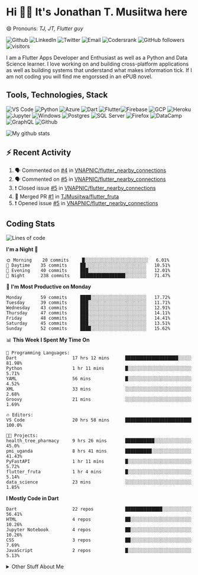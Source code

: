 # Hi 👋🏾 It's Jonathan T. Musiitwa here 
😄 Pronouns: *TJ, JT, Flutter guy*

![Github](https://img.shields.io/badge/TJonathan-lightgrey?style=social&logo=github&link=https://github.com/TJMusiitwa) ![LinkedIn](https://img.shields.io/badge/Jonathan_Musiitwa-lightgrey?style=social&logo=linkedin&link=https://www.linkedin.com/in/jonathan-musiitwa-a1107610a/) ![Twitter](https://img.shields.io/badge/TJMusiitwa-lightgrey?style=social&logo=twitter&link=https%3A%2F%2Ftwitter.com%2FTJMusiitwa) ![Email](https://img.shields.io/badge/jonamusiitwa-lightgrey?style=social&logo=microsoft-outlook&link=mailto:jonamusiitwa@outlook.com) ![Codersrank](https://img.shields.io/badge/TJMusiitwa-lightgrey?style=social&logo=codersrank&link=https://profile.codersrank.io/user/tjmusiitwa/) ![GitHub followers](https://img.shields.io/github/followers/TJMusiitwa?style=social)  ![visitors](https://visitor-badge.glitch.me/badge?page_id=TJMusiitwa.TJMusiitwa)

I am a Flutter Apps Developer and Enthusiast as well as a Python and Data Science learner. I love working on and building cross-platform applications as well as building systems that understand what makes information tick. If I am not coding you will find me engorssed in an ePUB novel.

## Tools, Technologies, Stack

![VS Code](https://img.shields.io/badge/VS_Code-blue?style=for-the-badge&logo=visual-studio-code) ![Python](https://img.shields.io/badge/Python-lightgrey?style=for-the-badge&logo=python) ![Azure](https://img.shields.io/badge/Microsoft_Azure-lightblue?style=for-the-badge&logo=microsoft-azure) ![Dart](https://img.shields.io/badge/Dart-informational?style=for-the-badge&logo=dart) ![Flutter](https://img.shields.io/badge/Flutter-informational?style=for-the-badge&logo=flutter)![Firebase](https://img.shields.io/badge/Firebase-yellow?style=for-the-badge&logo=firebase&)  ![GCP](https://img.shields.io/badge/Google_Cloud-lightgrey?style=for-the-badge&logo=google-cloud) ![Heroku](https://img.shields.io/badge/Heroku-purple?style=for-the-badge&logo=heroku)  ![Jupyter](https://img.shields.io/badge/Jupyter-lightgrey?style=for-the-badge&logo=jupyter) ![Windows](https://img.shields.io/badge/Windows-lightblue?style=for-the-badge&logo=windows) ![Postgres](https://img.shields.io/badge/Postgresql-black?style=for-the-badge&logo=postgresql) ![SQL Server](https://img.shields.io/badge/SQL_Server-red?style=for-the-badge&logo=microsoft-sql-server) ![Firefox](https://img.shields.io/badge/Firefox-important?style=for-the-badge&logo=firefox-browser&logoColor=white) ![DataCamp](https://img.shields.io/badge/Datacamp-lightgrey?style=for-the-badge&logo=datacamp) ![GraphQL](https://img.shields.io/badge/GraphQL-magenta?style=for-the-badge&logo=graphql) ![Github](https://img.shields.io/badge/Github-black?style=for-the-badge&logo=github)

![My github stats](https://github-readme-stats.vercel.app/api?username=TJMusiitwa&show_icons=true&count_private=true&theme=radical)

## ⚡ Recent Activity
<!--START_SECTION:activity-->
1. 🗣 Commented on [#4](https://github.com/VNAPNIC/flutter_nearby_connections/issues/4) in [VNAPNIC/flutter_nearby_connections](https://github.com/VNAPNIC/flutter_nearby_connections)
2. 🗣 Commented on [#5](https://github.com/VNAPNIC/flutter_nearby_connections/issues/5) in [VNAPNIC/flutter_nearby_connections](https://github.com/VNAPNIC/flutter_nearby_connections)
3. ❗️ Closed issue [#5](https://github.com/VNAPNIC/flutter_nearby_connections/issues/5) in [VNAPNIC/flutter_nearby_connections](https://github.com/VNAPNIC/flutter_nearby_connections)
4. 🎉 Merged PR [#1](https://github.com/TJMusiitwa/flutter_fruta/pull/1) in [TJMusiitwa/flutter_fruta](https://github.com/TJMusiitwa/flutter_fruta)
5. ❗️ Opened issue [#5](https://github.com/VNAPNIC/flutter_nearby_connections/issues/5) in [VNAPNIC/flutter_nearby_connections](https://github.com/VNAPNIC/flutter_nearby_connections)
<!--END_SECTION:activity-->

## Coding Stats
<!--START_SECTION:waka-->
![Lines of code](https://img.shields.io/badge/From%20Hello%20World%20I%27ve%20Written-13.7%20million%20lines%20of%20code-blue)

**I'm a Night 🦉** 

```text
🌞 Morning    20 commits     █░░░░░░░░░░░░░░░░░░░░░░░░   6.01% 
🌆 Daytime    35 commits     ██░░░░░░░░░░░░░░░░░░░░░░░   10.51% 
🌃 Evening    40 commits     ███░░░░░░░░░░░░░░░░░░░░░░   12.01% 
🌙 Night      238 commits    █████████████████░░░░░░░░   71.47%

```
📅 **I'm Most Productive on Monday** 

```text
Monday       59 commits     ████░░░░░░░░░░░░░░░░░░░░░   17.72% 
Tuesday      39 commits     ███░░░░░░░░░░░░░░░░░░░░░░   11.71% 
Wednesday    43 commits     ███░░░░░░░░░░░░░░░░░░░░░░   12.91% 
Thursday     47 commits     ███░░░░░░░░░░░░░░░░░░░░░░   14.11% 
Friday       48 commits     ███░░░░░░░░░░░░░░░░░░░░░░   14.41% 
Saturday     45 commits     ███░░░░░░░░░░░░░░░░░░░░░░   13.51% 
Sunday       52 commits     ████░░░░░░░░░░░░░░░░░░░░░   15.62%

```


📊 **This Week I Spent My Time On** 

```text
💬 Programming Languages: 
Dart                     17 hrs 12 mins      ████████████████████░░░░░   81.98% 
Python                   1 hr 11 mins        █░░░░░░░░░░░░░░░░░░░░░░░░   5.71% 
YAML                     56 mins             █░░░░░░░░░░░░░░░░░░░░░░░░   4.52% 
XML                      33 mins             ░░░░░░░░░░░░░░░░░░░░░░░░░   2.68% 
Groovy                   21 mins             ░░░░░░░░░░░░░░░░░░░░░░░░░   1.69%

🔥 Editors: 
VS Code                  20 hrs 58 mins      █████████████████████████   100.0%

🐱‍💻 Projects: 
health_tree_pharmacy     9 hrs 26 mins       ███████████░░░░░░░░░░░░░░   45.0% 
pmi_uganda               8 hrs 41 mins       ██████████░░░░░░░░░░░░░░░   41.43% 
PyFastAPI                1 hr 11 mins        █░░░░░░░░░░░░░░░░░░░░░░░░   5.72% 
flutter_fruta            1 hr 4 mins         █░░░░░░░░░░░░░░░░░░░░░░░░   5.14% 
data_science             23 mins             ░░░░░░░░░░░░░░░░░░░░░░░░░   1.85%

```

**I Mostly Code in Dart** 

```text
Dart                     22 repos            ██████████████░░░░░░░░░░░   56.41% 
HTML                     4 repos             ██░░░░░░░░░░░░░░░░░░░░░░░   10.26% 
Jupyter Notebook         4 repos             ██░░░░░░░░░░░░░░░░░░░░░░░   10.26% 
CSS                      3 repos             ██░░░░░░░░░░░░░░░░░░░░░░░   7.69% 
JavaScript               2 repos             █░░░░░░░░░░░░░░░░░░░░░░░░   5.13%

```



<!--END_SECTION:waka-->

<details>
  <summary>Other Stuff About Me</summary>
  
- Preference for e-books over physical books.
  
 - While Coding, Listening Music and developing useful code. ⭐️
  
  - Reading Novels, Action and Adventure, Autobiography & Biography, Comics, Detective and Mystery, Fantasy, Romance, Sci-Fi...pretty much if you know my novel genres, you already know all my movie and tv genres as well. 😉
  
  - I have a surprising affinity for musical artisits whose names start with the letter '**J**'.
  - A big Formula 1 🏎 fan...a great need for speed. Go Team **MercedesAMG**
 </details>
